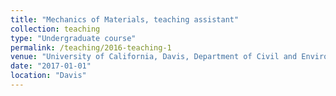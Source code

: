 ```yaml
---
title: "Mechanics of Materials, teaching assistant"
collection: teaching
type: "Undergraduate course"
permalink: /teaching/2016-teaching-1
venue: "University of California, Davis, Department of Civil and Environmental Engineering"
date: "2017-01-01"
location: "Davis"
---
```

